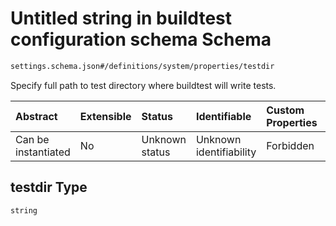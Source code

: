 # Untitled string in buildtest configuration schema Schema

```txt
settings.schema.json#/definitions/system/properties/testdir
```

Specify full path to test directory where buildtest will write tests.

| Abstract            | Extensible | Status         | Identifiable            | Custom Properties | Additional Properties | Access Restrictions | Defined In                                                                   |
| :------------------ | :--------- | :------------- | :---------------------- | :---------------- | :-------------------- | :------------------ | :--------------------------------------------------------------------------- |
| Can be instantiated | No         | Unknown status | Unknown identifiability | Forbidden         | Allowed               | none                | [settings.schema.json\*](../out/settings.schema.json "open original schema") |

## testdir Type

`string`

